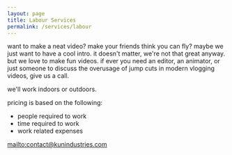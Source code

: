 ```yaml
---
layout: page
title: Labour Services
permalink: /services/labour
---
```


want to make a neat video? make your friends think you can fly? maybe we just want to have a cool intro. it doesn't matter, we're not that great anyway. but we love to make fun videos. if ever you need an editor, an animator, or just someone to discuss the overusage of jump cuts in modern vlogging videos, give us a call.

we'll work indoors or outdoors.

pricing is based on the following:
- people required to work
- time required to work
- work related expenses

[mailto:contact@kunindustries.com](contact@kunindustries.com)
